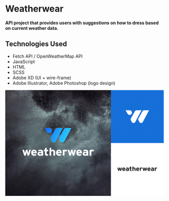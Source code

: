 # Weatherwear

**API project that provides users with suggestions on how to dress based on current weather data.**

## Technologies Used

- Fetch API / OpenWeatherMap API
- JavaScript
- HTML
- SCSS
- Adobe XD (UI + wire-frame)
- Adobe Illustrator, Adobe Photoshop (logo design)

![Weatherwear Branding](./img/readme.png)
